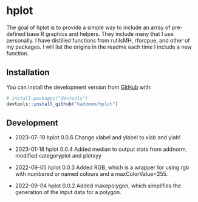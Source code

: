 
<!-- README.md is generated from README.Rmd. Please edit that file -->

# hplot

<!-- badges: start -->
<!-- badges: end -->

The goal of hplot is to provide a simple way to include an array of
pre-defined base R graphics and helpers. They include many that I use
personally. I have distilled functions from rutilsMH, rforcpue, and
other of my packages. I will list the origins in the readme each time I
include a new function.

## Installation

You can install the development version from
[GitHub](https://github.com/) with:

``` r
# install.packages("devtools")
devtools::install_github("haddonm/hplot")
```

## Development

- 2023-07-19 hplot 0.0.6 Change xlabel and ylabel to xlab and ylab!

- 2023-01-18 hplot 0.0.4 Added median to output stats from addnorm,
  modified categoryplot and plotxyy

- 2022-09-05 hplot 0.0.3 Added RGB, which is a wrapper for using rgb
  with numbered or named colours and a maxColorValue=255.

- 2022-09-04 hplot 0.0.2 Added makepolygon, which simplifies the
  generation of the input data for a polygon.
